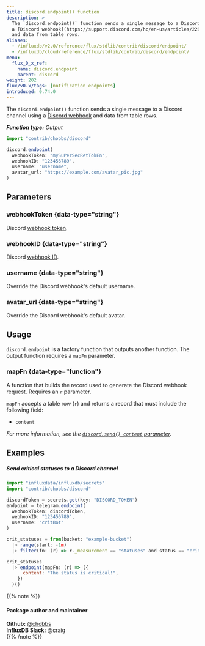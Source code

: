 ```yaml
---
title: discord.endpoint() function
description: >
  The `discord.endpoint()` function sends a single message to a Discord channel using
  a [Discord webhook](https://support.discord.com/hc/en-us/articles/228383668-Intro-to-Webhooks&amp?page=3)
  and data from table rows.
aliases:
  - /influxdb/v2.0/reference/flux/stdlib/contrib/discord/endpoint/
  - /influxdb/cloud/reference/flux/stdlib/contrib/discord/endpoint/
menu:
  flux_0_x_ref:
    name: discord.endpoint
    parent: discord
weight: 202
flux/v0.x/tags: [notification endpoints]
introduced: 0.74.0
---
```


The `discord.endpoint()` function sends a single message to a Discord channel using
a [Discord webhook](https://support.discord.com/hc/en-us/articles/228383668-Intro-to-Webhooks&amp?page=3)
and data from table rows.

_**Function type:** Output_

```js
import "contrib/chobbs/discord"

discord.endpoint(
  webhookToken: "mySuPerSecRetTokEn",
  webhookID: "123456789",
  username: "username",
  avatar_url: "https://example.com/avatar_pic.jpg"
)
```

## Parameters

### webhookToken {data-type="string"}
Discord [webhook token](https://discord.com/developers/docs/resources/webhook).

### webhookID {data-type="string"}
Discord [webhook ID](https://discord.com/developers/docs/resources/webhook).

### username {data-type="string"}
Override the Discord webhook's default username.

### avatar_url {data-type="string"}
Override the Discord webhook's default avatar.

## Usage
`discord.endpoint` is a factory function that outputs another function.
The output function requires a `mapFn` parameter.

### mapFn {data-type="function"}
A function that builds the record used to generate the Discord webhook request.
Requires an `r` parameter.

`mapFn` accepts a table row (`r`) and returns a record that must include the
following field:

- `content`

_For more information, see the [`discord.send() content` parameter](/flux/v0.x/stdlib/contrib/chobbs/discord/send/#content)._

## Examples

##### Send critical statuses to a Discord channel
```js
import "influxdata/influxdb/secrets"
import "contrib/chobbs/discord"

discordToken = secrets.get(key: "DISCORD_TOKEN")
endpoint = telegram.endpoint(
  webhookToken: discordToken,
  webhookID: "123456789",
  username: "critBot"
)

crit_statuses = from(bucket: "example-bucket")
  |> range(start: -1m)
  |> filter(fn: (r) => r._measurement == "statuses" and status == "crit")

crit_statuses
  |> endpoint(mapFn: (r) => ({
      content: "The status is critical!",
    })
  )()
```

{{% note %}}
#### Package author and maintainer
**Github:** [@chobbs](https://github.com/chobbs)  
**InfluxDB Slack:** [@craig](https://influxdata.com/slack)  
{{% /note %}}
